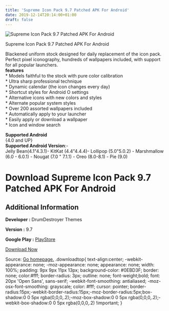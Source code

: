```yaml
---
title: 'Supreme Icon Pack 9.7 Patched APK For Android'
date: 2019-12-14T20:14:00+01:00
draft: false
---
```


![Supreme Icon Pack 9.7 Patched APK For Android](https://i2.wp.com/apkhome.net/wp-content/uploads/2019/12/Supreme-Icon-Pack-9.7-Patched.png "Supreme Icon Pack 9.7 Patched APK For Android")

  

Supreme Icon Pack 9.7 Patched APK For Android

Blackened uniform stock designed for daily replacement of the icon pack. Perfect pixel iconography, hundreds of wallpapers included, with support for all popular launchers.  
**features**  
\* Models faithful to the stock with pure color calibration  
\* Ultra sharp professional technique  
\* Dynamic calendar (the icon changes every day)  
\* Shortcut styles for Android O settings  
\* Alternative icons with new colors and styles  
\* Alternate popular system styles  
\* Over 200 assorted wallpapers included  
\* Automatically apply to your launcher  
\* Easily apply or download a wallpaper  
\* Icon and window search

**Supported Android**  
{4.0 and UP}  
**Supported Android Version**:-  
Jelly Bean(4.1"4.3.1)- KitKat (4.4"4.4.4)- Lollipop (5.0"5.0.2) - Marshmallow (6.0 - 6.0.1) - Nougat (7.0 " 7.1.1) - Oreo (8.0-8.1) - Pie (9.0)

Download Supreme Icon Pack 9.7 Patched APK For Android
======================================================

Additional Information
----------------------

**Developer :** DrumDestroyer Themes

**Version :** 9.7

**Google Play :** [PlayStore](https://play.google.com/store/apps/details?id=supreme.icon.pack.ddt)

  

[Download Now](https://store4app.co/post/supreme-icon-pack-9-7-patched-apk-for-android_1576349947)

  
Source: [Go homepage.](https://store4app.co/post/supreme-icon-pack-9-7-patched-apk-for-android_1576349947) .downloadtop{ text-align:center; -webkit-appearance: none; -moz-appearance: none; appearance: none; width: 100%; padding: 9px 9px 11px 13px; background-color: #0EBD3F; border: none; color:#fff; border-radius: 3px; outline: none; font-weight;bold; font: 20px 'Open Sans', sans-serif; -webkit-font-smoothing: antialiased; -moz-osx-font-smoothing: grayscale; color: #fff; cursor: pointer; border-radius:15px;-webkit-border-radius:15px;-moz-border-radius:5px;box-shadow:0 0 5px rgba(0,0,0,.2);-moz-box-shadow:0 0 5px rgba(0,0,0,.2);-webkit-box-shadow:0 0 5px rgba(0,0,0,.2) !important; }